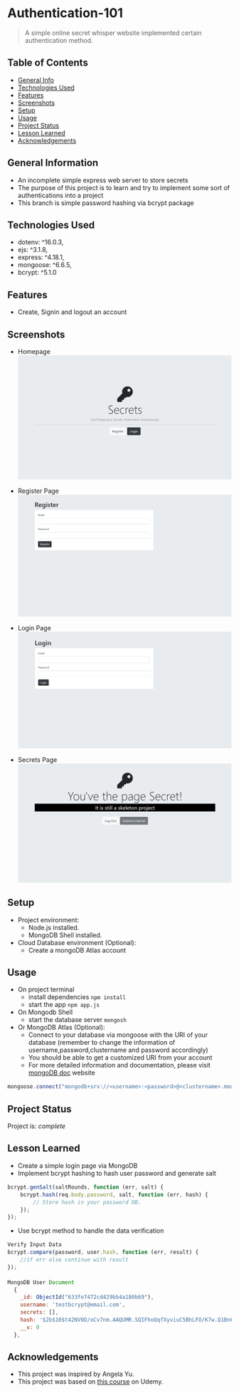 # Authentication-101
> A simple online secret whisper website implemented certain authentication method. 


## Table of Contents
* [General Info](#general-information)
* [Technologies Used](#technologies-used)
* [Features](#features)
* [Screenshots](#screenshots)
* [Setup](#setup)
* [Usage](#usage)
* [Project Status](#project-status)
* [Lesson Learned](#lesson-learned)
* [Acknowledgements](#acknowledgements)


## General Information
- An incomplete simple express web server to store secrets
- The purpose of this project is to learn and try to implement some sort of authentications into a project
- This branch is simple password hashing via bcrypt package


## Technologies Used
- dotenv: ^16.0.3,
- ejs: ^3.1.8,
- express: ^4.18.1,
- mongoose: ^6.6.5,
- bcrypt: ^5.1.0


## Features
- Create, Signin and logout an account


## Screenshots

- Homepage
![Homepage](/public/images/homepage.PNG)

- Register Page
![registerPage](/public/images/registerPage.PNG)

- Login Page
![loginPage](/public/images/loginPage.PNG)

- Secrets Page
![secretsPage](/public/images/secretsPage.PNG)


## Setup
- Project environment:
    - Node.js installed.
    - MongoDB Shell installed.
- Cloud Database environment (Optional):
    - Create a mongoDB Atlas account


## Usage
- On project terminal
    - install dependencies `npm install`
    - start the app `npm app.js`
- On Mongodb Shell
    - start the database server `mongosh`
- Or MongoDB Atlas (Optional):
    - Connect to your database via mongoose with the URI of your database (remember to change the information of username,password,clustername and password accordingly)
    - You should be able to get a customized URI from your account
    - For more detailed information and documentation, please visit [mongoDB doc](https://www.mongodb.com/docs/atlas/) website
```javascript
mongoose.connect("mongodb+srv://<username>:<password>@<clustername>.mongodb.net/<databasename>?w=majority");
```

## Project Status
Project is: _complete_


## Lesson Learned
- Create a simple login page via MongoDB
- Implement bcrypt hashing to hash user password and generate salt
```javascript
bcrypt.genSalt(saltRounds, function (err, salt) {
    bcrypt.hash(req.body.password, salt, function (err, hash) {
        // Store hash in your password DB.
    });
});
```
- Use bcrypt method to handle the data verification
```javascript
Verify Input Data
bcrypt.compare(password, user.hash, function (err, result) {
    //if err else continue with result
});

MongoDB User Document
  {
    _id: ObjectId("633fe7472cd429bb4a180b69"),
    username: 'testbcrypt@email.com',
    secrets: [],
    hash: '$2b$10$t42NV0D/oCv7nm.AAQUMR.SQIFhoQqfXyviuC5BhLFO/K7w.Q1Bn6',
    __v: 0
  },
```


## Acknowledgements
- This project was inspired by Angela Yu.
- This project was based on [this course](https://www.udemy.com/course/the-complete-web-development-bootcamp/) on Udemy.

